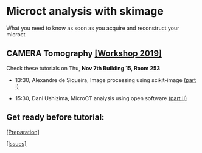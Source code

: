 Microct analysis with skimage
=============================

What you need to know as soon as you acquire and reconstruct your microct

CAMERA Tomography [[Workshop 2019]](http://microct.lbl.gov/cameratomo2019)
--------------------------------------------------------------------------

Check these tutorials on Thu, **Nov 7th Building 15, Room 253**

-	13:30, Alexandre de Siqueira, Image processing using scikit-image [(part I)](https://github.com/CameraIA/microct_skimage/partI)

-	15:30, Dani Ushizima, MicroCT analysis using open software [(part II)](https://github.com/CameraIA/microct_skimage/partII)

Get ready before tutorial:
--------------------------

[[Preparation]](https://github.com/CameraIA/microct_skimage/preparation.md)

[[Issues]](https://github.com/CameraIA/microct_skimage/issues)
